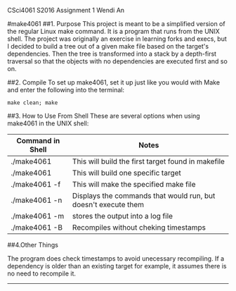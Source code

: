 CSci4061 S2016 Assignment 1
Wendi An

#make4061
##1.  Purpose
This project is meant to be a simplified version of the regular Linux make command.  It is a program that runs from the UNIX shell.  The project was originally an exercise in learning forks and execs, but I decided to build a tree out of a given make file based on the target's dependencies.  Then the tree is transformed into a stack by a depth-first traversal so that the objects with no dependencies are executed first and so on.

##2.  Compile
To set up make4061, set it up just like you would with Make and enter the following into the terminal:
```
make clean; make
```
##3.  How to Use From Shell
These are several options when using make4061 in the UNIX shell:

| Command in Shell          | Notes                                                          |
|---------------------------|----------------------------------------------------------------|
| ./make4061                | This will build the first target found in makefile            |
| ./make4061 <specific target> | This will build one specific target                      |
| ./make4061 -f <specific name>  | This will make the specified make file           |
| ./make4061 -n             | Displays the commands that would run, but doesn't execute them |
| ./make4061 -m <log file name>    | stores the output into a log file                      |
| ./make4061 -B             | Recompiles without cheking timestamps                        |

##4.Other Things

The program does check timestamps to avoid unecessary recompiling.  If a dependency is older than an existing target for example, it assumes there is no need to recompile it.

________________